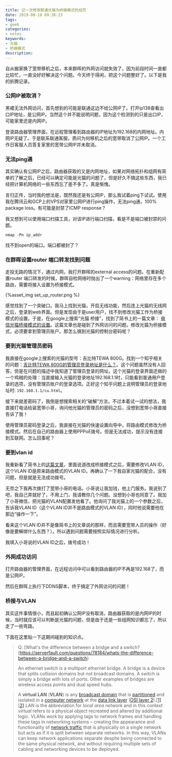 ```yaml
---
title: 记一次修改联通光猫为桥接模式的经历
date: 2019-08-18 09:38:23
tags:
- geek
categories:
- notes
keywords:
- 光猫
- 桥接模式
description:
---
```


自从搬家换了宽带移机之后，本来群晖的外网访问就失效了。因为前段时间一直都比较忙，一直没好好解决这个问题。今天终于得闲，把这个问题整好了。以下是我的折腾记录。

<!--more-->

### 公网IP被取消？

黑裙无法外网访问，首先想到的可能是联通这边不给公网IP了。打开ip138查看出口IP地址，是公网IP。当然这个并不能说明问题，因为这个检测到的只是出口IP，可能家里还是内网IP。

登录路由器管理界面，在远程管理看到路由器的IP地址为192.168的内网地址。内网IP无疑了。于是联系联通客服，质问为何移机之后的宽带取消了公网IP。一个工作日客服人员答复家里的宽带公网IP并未取消。

### 无法ping通

其实确认有公网IP之后，路由器获取的又是内网地址，如果对网络拓扑和组网有简单的了解之后，已经可以确定可能是光猫的问题了，但是好久不搞这些东西，我已经把计算机网络的一些东西忘了差不多了。真是惭愧。

言归正传，当时我的想法是，既然我还是有公网IP，那么我试着ping下试试。使用我在腾讯云和GCP上的VPS对家里公网IP进行ping操作，无法ping通，100% package loss。有可能是封禁了ICMP response？

我又想到可以使用端口扫描工具，对该IP进行端口扫描，看是不是端口被封禁的问题。

```
nmap -Pn ip_addr
```

找不到open的端口。端口都被封了？

### 在群晖设置router 端口转发找到问题

走投无路的情况下，通过内网，我打开群晖的external access的问题。在重新配置router 端口转发的时候，群晖自检网络时抛出了一个warning：网络里存在多个路由，需要将接入设置为桥接模式。

{%asset_img set_up_router.png %}

感觉找到了一个突破口。我马上找到光猫，开启无线功能，然后连上光猫的无线网之后，登录到web界面。但是发现由于是user用户，找不到修改光猫工作为桥接模式的设置。于是，在google上搜索“光猫 桥接”，找到了简书上的一篇文章： [电信光猫桥接模式的设置](https://www.jianshu.com/p/0211c56c4945)。这篇文章也是碰到了外网访问的问题。修改光猫为桥接模式，必须要拿到管理员账户。那怎么搞到光猫的控制台密码呢？

### 要到光猫管理员密码

我直接在google上搜索的光猫的型号：吉比特TEWA 800G。找到一个知乎相关的问题：[吉比特TEWA 800G的管理员登录地址是什么？](https://www.zhihu.com/question/316754462)。这个问题虽然没有人回答，但是在问题的描述中我知道了管理员登录的网址。这个光猫的登录界面还做的一个鸡贼的处理：当直接输入光猫的登录地址192.168.1.1时，只能看到普通用户登录的选项，没有管理员账户的登录选项。正好这个知乎问题上说明管理员的登录地址时: `192.168.1.1/cu.html`。

接下来就差密码了，我倒是想搜索相关的“破解”方法，不过本着试一试的想法，我直接打电话给装宽带小哥，询问他光猫的管理员的密码之后，没想到宽带小哥直接告诉了我！

使用管理员密码登录之后，我直接在光猫的快速设置向导中，将路由模式修改为桥接模式。然后在自己的路由器上使用PPPoE拨号。但是无法成功，提示没有连接到互联网。怎么回事呢？

### 要到vlan id

我重新看了简书上的[这篇文章](https://www.jianshu.com/p/0211c56c4945)，里面说道改成桥接模式之后，需要修改VLAN ID，这个VLAN ID是原来路由模式的VLAN ID。再确认了一下我自家光猫的配合，没有问题，但是就是无法成功拨号。

无奈之下我再次拨打了宽带小哥的电话。小哥说让我加钱，他上门服务。我说别了吧，我自己弄就好了，不用上门，我请教你几个问题。没想到小哥也同意了。我加了小哥微信，把光猫的VLAN配置发他看了。他询问了我光猫上的一个参数之后，告诉我VLAN ID（这个VLAN ID并不是路由模式的VLAN ID），同时他说需要他在那边“操作一下”。

看来这个VLAN ID并不是像简书上的文章说的那样，而且需要宽带人员的操作（好像是要解绑什么东西？）。所以遇到问题需要按照实际情况进行分析。

我填入小哥说的VLAN ID之后，拨号成功！

### 外网成功访问

打开路由器的管理界面，在远程访问中可以看到路由器的IP不再是192.168了，而是公网IP。

然后在群晖上执行下DDNS脚本，终于搞定了外网访问的问题！

### 桥接与VLAN

其实这件事情很小，而且起初确认公网IP没有取消，路由器获取的是内网IP的时候，当时就应该可以判断是光猫的问题，但是由于还是一些组网知识都忘了，所以走了一些弯路。

下面在这里贴一下这期间碰到的知识点。

> Q: [What's the difference between a bridge and a switch?(https://serverfault.com/questions/78184/whats-the-difference-between-a-bridge-and-a-switch)
>
> An ethernet switch is a multiport ethernet bridge. A bridge is a device that splits collision domains but not broadcast domains. A switch is simply a bridge with lots of ports. Other examples of bridges are wireless access points and dual speed hubs. 

> A **virtual LAN** (**VLAN**) is any [broadcast domain](https://en.wikipedia.org/wiki/Broadcast_domain) that is [partitioned](https://en.wikipedia.org/wiki/Network_segmentation) and isolated in a [computer network](https://en.wikipedia.org/wiki/Computer_network) at the [data link layer](https://en.wikipedia.org/wiki/Data_link_layer) ([OSI layer 2](https://en.wikipedia.org/wiki/OSI_model#Layer_2:_Data_Link_Layer)).[[1\]](https://en.wikipedia.org/wiki/Virtual_LAN#cite_note-1)[[2\]](https://en.wikipedia.org/wiki/Virtual_LAN#cite_note-802.1Q_1.4-2) *LAN* is the abbreviation for *local area network* and in this context *virtual* refers to a physical object recreated and altered by additional logic. VLANs work by applying tags to network frames and handling these tags in networking systems – creating the appearance and functionality of [network traffic](https://en.wikipedia.org/wiki/Network_traffic) that is physically on a single network but acts as if it is split between separate networks. In this way, VLANs can keep network applications separate despite being connected to the same physical network, and without requiring multiple sets of cabling and networking devices to be deployed.



